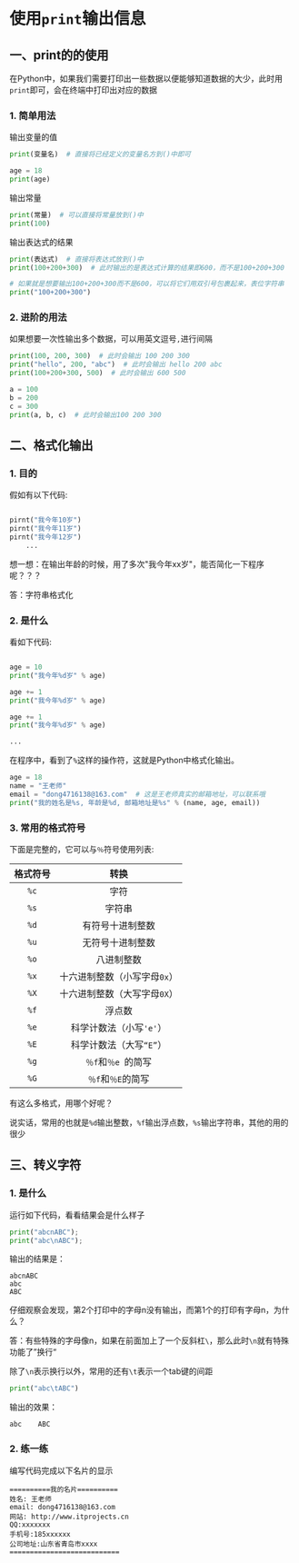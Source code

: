 # 使用`print`输出信息


## 一、print的的使用

在Python中，如果我们需要打印出一些数据以便能够知道数据的大少，此时用`print`即可，会在终端中打印出对应的数据

### 1. 简单用法

输出变量的值

```python
print(变量名)  # 直接将已经定义的变量名方到()中即可

age = 18
print(age)
```

输出常量

```python
print(常量)  # 可以直接将常量放到()中
print(100)
```

输出表达式的结果

```python
print(表达式)  # 直接将表达式放到()中
print(100+200+300)  # 此时输出的是表达式计算的结果即600，而不是100+200+300

# 如果就是想要输出100+200+300而不是600，可以将它们用双引号包裹起来，表位字符串
print("100+200+300")
```

### 2. 进阶的用法

如果想要一次性输出多个数据，可以用英文逗号`,`进行间隔

```python
print(100, 200, 300)  # 此时会输出 100 200 300
print("hello", 200, "abc")  # 此时会输出 hello 200 abc
print(100+200+300, 500)  # 此时会输出 600 500

a = 100
b = 200
c = 300
print(a, b, c)  # 此时会输出100 200 300
```

## 二、格式化输出

### 1. 目的

假如有以下代码:

```python

pirnt("我今年10岁")
pirnt("我今年11岁")
pirnt("我今年12岁")
	...

```

想一想：在输出年龄的时候，用了多次"我今年xx岁"，能否简化一下程序呢？？？

答：字符串格式化

### 2. 是什么

看如下代码:

```python

age = 10
print("我今年%d岁" % age)

age += 1
print("我今年%d岁" % age)

age += 1
print("我今年%d岁" % age)

...

```

在程序中，看到了`%`这样的操作符，这就是Python中格式化输出。

```python
age = 18
name = "王老师"
email = "dong4716138@163.com"  # 这是王老师真实的邮箱地址，可以联系哦
print("我的姓名是%s, 年龄是%d, 邮箱地址是%s" % (name, age, email))
```

### 3. 常用的格式符号

下面是完整的，它可以与`％`符号使用列表:


|格式符号|转换|
|:-----:|:---:|
|`%c`|字符|
|`%s`|字符串|
|`%d`|有符号十进制整数|
|`%u`|无符号十进制整数|
|`%o`|八进制整数|
|`%x`|十六进制整数（小写字母`0x`）|
|`%X`|十六进制整数（大写字母`0X`）|
|`%f`|浮点数|
|`%e`|科学计数法（小写`'e'`）|
|`%E`|科学计数法（大写`“E”`）|
|`%g`|`％f`和`％e `的简写|
|`%G`|`％f`和`％E`的简写|

有这么多格式，用哪个好呢？

说实话，常用的也就是`%d`输出整数，`%f`输出浮点数，`%s`输出字符串，其他的用的很少



## 三、转义字符

### 1. 是什么

运行如下代码，看看结果会是什么样子

```python
print("abcnABC");
print("abc\nABC");
```

输出的结果是：

```
abcnABC
abc
ABC
```

仔细观察会发现，第2个打印中的字母n没有输出，而第1个的打印有字母n，为什么？

答：有些特殊的字母像n，如果在前面加上了一个反斜杠`\`，那么此时`\n`就有特殊功能了”换行“

除了`\n`表示换行以外，常用的还有`\t`表示一个tab键的间距

```python
print("abc\tABC")
```

输出的效果：

```
abc    ABC
```



### 2. 练一练

编写代码完成以下名片的显示

```
==========我的名片==========
姓名: 王老师
email: dong4716138@163.com
网站: http://www.itprojects.cn
QQ:xxxxxxx
手机号:185xxxxxx
公司地址:山东省青岛市xxxx
===========================
```
